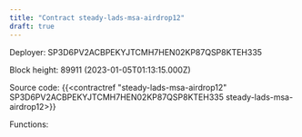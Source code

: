 ```yaml
---
title: "Contract steady-lads-msa-airdrop12"
draft: true
---
```

Deployer: SP3D6PV2ACBPEKYJTCMH7HEN02KP87QSP8KTEH335


 



Block height: 89911 (2023-01-05T01:13:15.000Z)

Source code: {{<contractref "steady-lads-msa-airdrop12" SP3D6PV2ACBPEKYJTCMH7HEN02KP87QSP8KTEH335 steady-lads-msa-airdrop12>}}

Functions:


